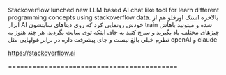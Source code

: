 Stackoverflow lunched new LLM based AI chat like tool for learn different programming concepts using stackoverflow data.
بالاخره استک اورفلو هم از ابزار AI خودش رونمایی کرد که روی دیتاهای سایتشون train شده و میتونید باهاش چیزهای مختلف یاد بگیرید و سرچ کنید به جای اینکه توی سایت بگردید. هر چند هنوز به نظرم خیلی بالغ نیست و جای پیشرفت داره در برابر غولهایی مثل openAI و claude


https://stackoverflow.ai

==========================================
